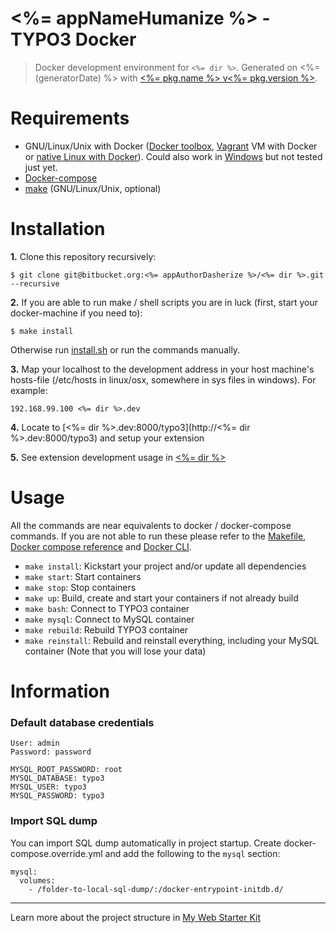 # <%= appNameHumanize %> - TYPO3 Docker

> Docker development environment for `<%= dir %>`. Generated on <%= (generatorDate) %> with [<%= pkg.name %> v<%= pkg.version %>](<%= (generatorRepository) %>).

# Requirements

* GNU/Linux/Unix with Docker ([Docker toolbox](https://www.docker.com/products/docker-toolbox), [Vagrant](https://www.vagrantup.com/downloads.html) VM with Docker or [native Linux with Docker](http://docs.docker.com/linux/step_one/)). Could also work in [Windows](https://docs.docker.com/docker-for-windows/#/what-to-know-before-you-install) but not tested just yet.
* [Docker-compose](https://github.com/docker/compose)
* [make](https://www.gnu.org/software/make/manual/make.html) (GNU/Linux/Unix, optional)

# Installation 

**1.** Clone this repository recursively:

```
$ git clone git@bitbucket.org:<%= appAuthorDasherize %>/<%= dir %>.git --recursive
```

**2.** If you are able to run make / shell scripts you are in luck (first, start your docker-machine if you need to): 

```
$ make install
```

Otherwise run [install.sh](install.sh) or run the commands manually.

**3.** Map your localhost to the development address in your host machine's hosts-file (/etc/hosts in linux/osx, somewhere in sys files in windows). For example:

```
192.168.99.100 <%= dir %>.dev
```

**4.** Locate to [<%= dir %>.dev:8000/typo3](http://<%= dir %>.dev:8000/typo3) and setup your extension

**5.** See extension development usage in [<%= dir %>](<%= dir %>) 

# Usage

All the commands are near equivalents to docker / docker-compose commands. If you are not able to run these please refer to the [Makefile](Makefile), [Docker compose reference](https://docs.docker.com/compose/reference) and [ Docker CLI](https://docs.docker.com/engine/reference/commandline/). 

* `make install`: Kickstart your project and/or update all dependencies
* `make start`: Start containers
* `make stop`: Stop containers
* `make up`: Build, create and start your containers if not already build
* `make bash`: Connect to TYPO3 container
* `make mysql`: Connect to MySQL container
* `make rebuild`: Rebuild TYPO3 container
* `make reinstall`: Rebuild and reinstall everything, including your MySQL container (Note that you will lose your data)

# Information

### Default database credentials

```
User: admin
Password: password
```

```
MYSQL_ROOT_PASSWORD: root
MYSQL_DATABASE: typo3
MYSQL_USER: typo3
MYSQL_PASSWORD: typo3
```

### Import SQL dump

You can import SQL dump automatically in project startup. Create docker-compose.override.yml and add the following to the `mysql` section:

```
mysql:
  volumes:
    - /folder-to-local-sql-dump/:/docker-entrypoint-initdb.d/
```

---

Learn more about the project structure in [My Web Starter Kit](https://bitbucket.org/mediasignal/my-web-starter-kit/src/master/docs/project/README.md)
